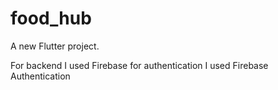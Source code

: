 # food_hub

A new Flutter project.

For backend I used Firebase
for authentication I used Firebase Authentication
